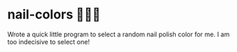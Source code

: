 # nail-colors 💅💅💅

Wrote a quick little program to select a random nail polish color for me. I am too indecisive to select one!
